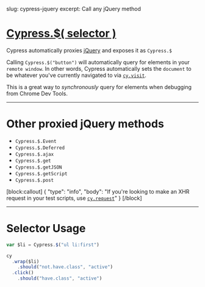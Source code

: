 slug: cypress-jquery
excerpt: Call any jQuery method

# [Cypress.$( **selector** )](#selector-usage)

Cypress automatically proxies [jQuery](https://jquery.com/) and exposes it as `Cypress.$`

Calling `Cypress.$("button")` will automatically query for elements in your `remote window`. In other words, Cypress automatically sets the `document` to be whatever you've currently navigated to via [`cy.visit`](https://on.cypress.io/api/visit).

This is a great way to *synchronously* query for elements when debugging from Chrome Dev Tools.

***

# Other proxied jQuery methods

* `Cypress.$.Event`
* `Cypress.$.Deferred`
* `Cypress.$.ajax`
* `Cypress.$.get`
* `Cypress.$.getJSON`
* `Cypress.$.getScript`
* `Cypress.$.post`

[block:callout]
{
  "type": "info",
  "body": "If you're looking to make an XHR request in your test scripts, use [`cy.request`](https://on.cypress.io/api/request)"
}
[/block]

***

# Selector Usage

```javascript
var $li = Cypress.$("ul li:first")

cy
  .wrap($li)
    .should("not.have.class", "active")
  .click()
    .should("have.class", "active")
```
